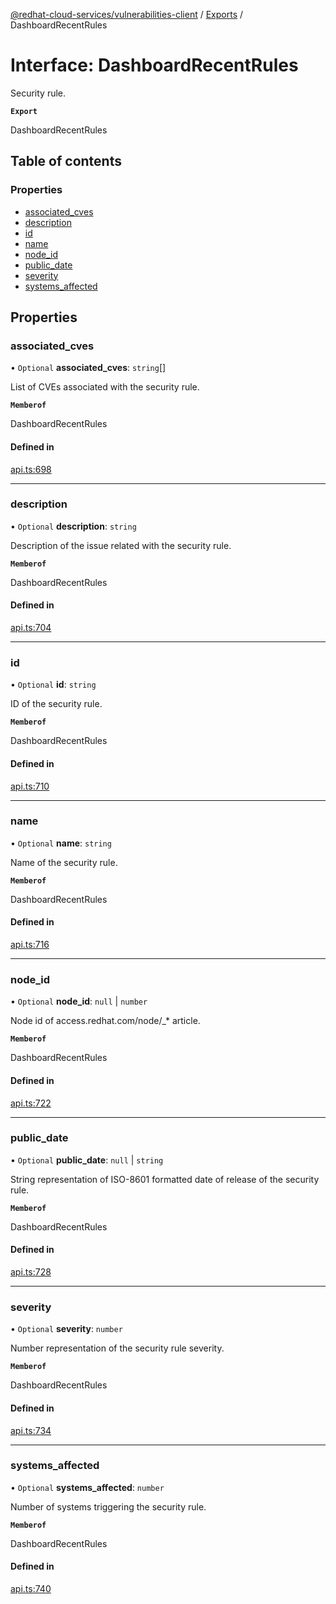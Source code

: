 [@redhat-cloud-services/vulnerabilities-client](../README.md) / [Exports](../modules.md) / DashboardRecentRules

# Interface: DashboardRecentRules

Security rule.

**`Export`**

DashboardRecentRules

## Table of contents

### Properties

- [associated\_cves](DashboardRecentRules.md#associated_cves)
- [description](DashboardRecentRules.md#description)
- [id](DashboardRecentRules.md#id)
- [name](DashboardRecentRules.md#name)
- [node\_id](DashboardRecentRules.md#node_id)
- [public\_date](DashboardRecentRules.md#public_date)
- [severity](DashboardRecentRules.md#severity)
- [systems\_affected](DashboardRecentRules.md#systems_affected)

## Properties

### associated\_cves

• `Optional` **associated\_cves**: `string`[]

List of CVEs associated with the security rule.

**`Memberof`**

DashboardRecentRules

#### Defined in

[api.ts:698](https://github.com/RedHatInsights/javascript-clients/blob/main/packages/vulnerabilities/api.ts#L698)

___

### description

• `Optional` **description**: `string`

Description of the issue related with the security rule.

**`Memberof`**

DashboardRecentRules

#### Defined in

[api.ts:704](https://github.com/RedHatInsights/javascript-clients/blob/main/packages/vulnerabilities/api.ts#L704)

___

### id

• `Optional` **id**: `string`

ID of the security rule.

**`Memberof`**

DashboardRecentRules

#### Defined in

[api.ts:710](https://github.com/RedHatInsights/javascript-clients/blob/main/packages/vulnerabilities/api.ts#L710)

___

### name

• `Optional` **name**: `string`

Name of the security rule.

**`Memberof`**

DashboardRecentRules

#### Defined in

[api.ts:716](https://github.com/RedHatInsights/javascript-clients/blob/main/packages/vulnerabilities/api.ts#L716)

___

### node\_id

• `Optional` **node\_id**: ``null`` \| `number`

Node id of access.redhat.com/node/_* article.

**`Memberof`**

DashboardRecentRules

#### Defined in

[api.ts:722](https://github.com/RedHatInsights/javascript-clients/blob/main/packages/vulnerabilities/api.ts#L722)

___

### public\_date

• `Optional` **public\_date**: ``null`` \| `string`

String representation of ISO-8601 formatted date of release of the security rule.

**`Memberof`**

DashboardRecentRules

#### Defined in

[api.ts:728](https://github.com/RedHatInsights/javascript-clients/blob/main/packages/vulnerabilities/api.ts#L728)

___

### severity

• `Optional` **severity**: `number`

Number representation of the security rule severity.

**`Memberof`**

DashboardRecentRules

#### Defined in

[api.ts:734](https://github.com/RedHatInsights/javascript-clients/blob/main/packages/vulnerabilities/api.ts#L734)

___

### systems\_affected

• `Optional` **systems\_affected**: `number`

Number of systems triggering the security rule.

**`Memberof`**

DashboardRecentRules

#### Defined in

[api.ts:740](https://github.com/RedHatInsights/javascript-clients/blob/main/packages/vulnerabilities/api.ts#L740)
